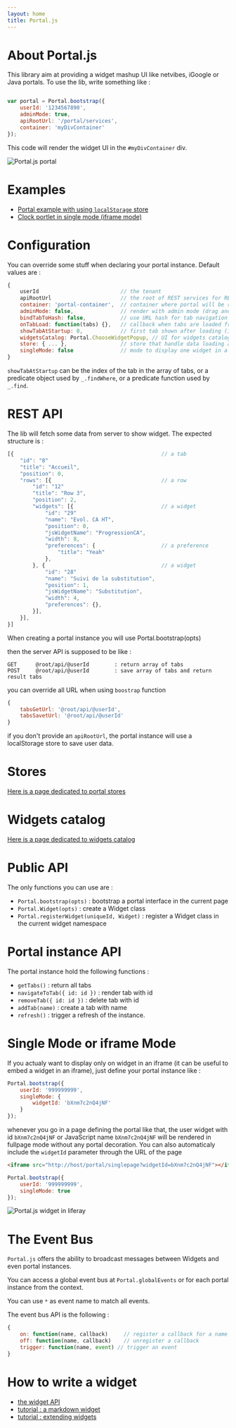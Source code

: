 ```yaml
---
layout: home
title: Portal.js
---
```


About Portal.js
==========================

This library aim at providing a widget mashup UI like netvibes, iGoogle or Java portals.
To use the lib, write something like :

```javascript

var portal = Portal.bootstrap({
    userId: '1234567890',
    adminMode: true,
    apiRootUrl: '/portal/services',
    container: 'myDivContainer'
});

```

This code will render the widget UI in the `#myDivContainer` div.

![Portal.js portal](./portal.png)

Examples
========

* <a href="./example/index.html">Portal example with using `localStorage` store</a>
* <a href="./example/single.html">Clock portlet in single mode (iframe mode)</a>

Configuration
==============

You can override some stuff when declaring your portal instance. Default values are :

```javascript
{
    userId                          // the tenant
    apiRootUrl                      // the root of REST services for REST store
    container: 'portal-container',  // container where portal will be rendered
    adminMode: false,               // render with admin mode (drag and drop, etc ...)
    bindTabToHash: false,           // use URL hash for tab navigation
    onTabLoad: function(tabs) {},   // callback when tabs are loaded from server API
    showTabAtStartup: 0,            // first tab shown after loading (int, obj, function)
    widgetsCatalog: Portal.ChooseWidgetPopup, // UI for widgets catalog
    store: { ... },                 // store that handle data loading and saving
    singleMode: false               // mode to display one widget in a portal
}
```

`showTabAtStartup` can be the index of the tab in the array of tabs, or a predicate object used by `_.findWhere`, or a predicate function used by `_.find`.

REST API
=========

The lib will fetch some data from server to show widget. The expected structure is :

```javascript
[{                                               // a tab
    "id": "8"
    "title": "Accueil",
    "position": 0,
    "rows": [{                                   // a row
        "id": "12"
        "title": "Row 3",
        "position": 2,
        "widgets": [{                            // a widget
            "id": "29"
            "name": "Evol. CA HT",
            "position": 0,
            "jsWidgetName": "ProgressionCA",
            "width": 8,
            "preferences": {                     // a preference
                "title": "Yeah"
            },
        }, {                                     // a widget
            "id": "28"
            "name": "Suivi de la substitution",
            "position": 1,
            "jsWidgetName": "Substitution",
            "width": 4,
            "preferences": {},
        }],
    }],
}]
```

When creating a portal instance you will use Portal.bootstrap(opts)

then the server API is supposed to be like :

```
GET      @root/api/@userId        : return array of tabs
POST     @root/api/@userId        : save array of tabs and return result tabs
```

you can override all URL when using `boostrap` function

```javascript
{
    tabsGetUrl: '@root/api/@userId',
    tabsSavetUrl: '@root/api/@userId'
}
```

if you don't provide an `apiRootUrl`, the portal instance will use a localStorage store to save user data.

Stores
======

<a href="store.html">Here is a page dedicated to portal stores</a>

Widgets catalog
=====================

<a href="catalog.html">Here is a page dedicated to widgets catalog</a>

Public API
==========

The only functions you can use are :

- `Portal.bootstrap(opts)` : bootstrap a portal interface in the current page
- `Portal.Widget(opts)` : create a Widget class
- `Portal.registerWidget(uniqueId, Widget)` : register a Widget class in the current widget namespace

Portal instance API
===================

The portal instance hold the following functions :

- `getTabs()` : return all tabs
- `navigateToTab({ id: id })` : render tab with id
- `removeTab({ id: id })` : delete tab with id
- `addTab(name)` : create a tab with name
- `refresh()` : trigger a refresh of the instance.

Single Mode or iframe Mode
============================

If you actualy want to display only on widget in an iframe (it can be useful to embed a widget in an iframe), just define your portal instance like :

```javascript
Portal.bootstrap({
    userId: '999999999',
    singleMode: {
        widgetId: 'bXnm7c2nQ4jNF'
    }
});
```

whenever you go in a page defining the portal like that, the user widget with id `bXnm7c2nQ4jNF` or JavaScript name `bXnm7c2nQ4jNF` will be rendered in fullpage mode without any portal decoration. You can also automaticaly include the `widgetId` parameter through the URL of the page

```html
<iframe src="http://host/portal/singlepage?widgetId=bXnm7c2nQ4jNF"></iframe>
```

```javascript
Portal.bootstrap({
    userId: '999999999',
    singleMode: true
});
```

![Portal.js widget in liferay](./liferay.png)

The Event Bus
===================

`Portal.js` offers the ability to broadcast messages between Widgets and even portal instances.

You can access a global event bus at `Portal.globalEvents` or for each portal instance from the context.

You can use `*` as event name to match all events.

The event bus API is the following :

```javascript
{
    on: function(name, callback)     // register a callback for a name (* is a valid name)
    off: function(name, callback)    // unregister a callback
    trigger: function(name, event) // trigger an event
}
```

How to write a widget
===========================

* <a href="widget.html">the widget API</a>
* <a href="markdown.html">tutorial : a markdown widget</a>
* <a href="extend.html">tutorial : extending widgets</a>
